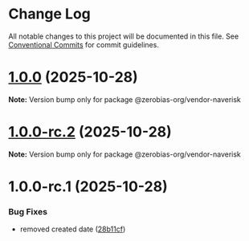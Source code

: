 # Change Log

All notable changes to this project will be documented in this file.
See [Conventional Commits](https://conventionalcommits.org) for commit guidelines.

# [1.0.0](https://github.com/zerobias-org/vendor/compare/@zerobias-org/vendor-naverisk@1.0.0-rc.2...@zerobias-org/vendor-naverisk@1.0.0) (2025-10-28)

**Note:** Version bump only for package @zerobias-org/vendor-naverisk





# [1.0.0-rc.2](https://github.com/zerobias-org/vendor/compare/@zerobias-org/vendor-naverisk@1.0.0-rc.1...@zerobias-org/vendor-naverisk@1.0.0-rc.2) (2025-10-28)

**Note:** Version bump only for package @zerobias-org/vendor-naverisk





# 1.0.0-rc.1 (2025-10-28)


### Bug Fixes

* removed created date ([28b11cf](https://github.com/zerobias-org/vendor/commit/28b11cf2563e9cdadd4b1dc83edd60d2fcd01df0))

